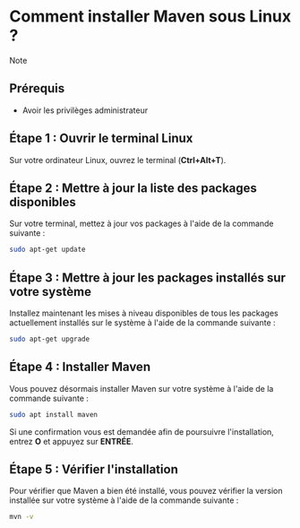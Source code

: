 # Comment installer Maven sous Linux ?

> [!NOTE]
> ## Prérequis
> - Avoir les privilèges administrateur

## Étape 1 : Ouvrir le terminal Linux
Sur votre ordinateur Linux, ouvrez le terminal (**Ctrl+Alt+T**).

## Étape 2 : Mettre à jour la liste des packages disponibles
Sur votre terminal, mettez à jour vos packages à l'aide de la commande suivante :

```bash
sudo apt-get update
```

## Étape 3 : Mettre à jour les packages installés sur votre système
Installez maintenant les mises à niveau disponibles de tous les packages actuellement installés sur le système à l'aide de la commande suivante :

```bash
sudo apt-get upgrade
```

## Étape 4 : Installer Maven
Vous pouvez désormais installer Maven sur votre système à l'aide de la commande suivante :

```bash
sudo apt install maven
```

Si une confirmation vous est demandée afin de poursuivre l'installation, entrez **O** et appuyez sur **ENTRÉE**.

## Étape 5 : Vérifier l'installation

Pour vérifier que Maven a bien été installé, vous pouvez vérifier la version installée sur votre système à l'aide de la commande suivante :

```bash
mvn -v
```
